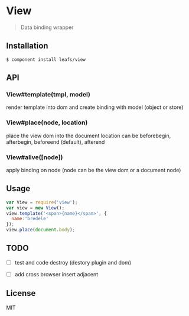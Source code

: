 # View

  > Data binding wrapper

## Installation

    $ component install leafs/view

## API

### View#template(tmpl, model)
  
  render template into dom and create binding with model (object or store)

### View#place(node, location)

  place the view dom into the document
  location can be beforebegin, afterbegin, beforeend (default), afterend

### View#alive([node])

  apply binding on node (node can be the view dom or a document node)


## Usage

```js
var View = require('view');
var view = new View();
view.template('<span>{name}</span>', {
  name:'bredele'
});
view.place(document.body);
```

## TODO

  - [ ] test and code destroy (destory plugin and dom)
  - [ ] add cross browser insert adjacent


## License

  MIT
